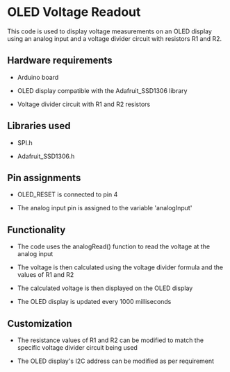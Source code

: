 # OLED Voltage Readout

This code is used to display voltage measurements on an OLED display using an analog input and a voltage divider circuit with resistors R1 and R2. 

## Hardware requirements

- Arduino board

- OLED display compatible with the Adafruit_SSD1306 library

- Voltage divider circuit with R1 and R2 resistors

## Libraries used

- SPI.h

- Adafruit_SSD1306.h

## Pin assignments

- OLED_RESET is connected to pin 4

- The analog input pin is assigned to the variable 'analogInput'

## Functionality

- The code uses the analogRead() function to read the voltage at the analog input

- The voltage is then calculated using the voltage divider formula and the values of R1 and R2

- The calculated voltage is then displayed on the OLED display

- The OLED display is updated every 1000 milliseconds

## Customization

- The resistance values of R1 and R2 can be modified to match the specific voltage divider circuit being used

- The OLED display's I2C address can be modified as per requirement

